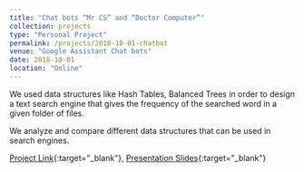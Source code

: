 ```yaml
---
title: "Chat bots “Mr CS” and “Doctor Computer”"
collection: projects
type: "Personal Project"
permalink: /projects/2018-10-01-chatbot
venue: "Google Assistant Chat bots"
date: 2018-10-01
location: "Online"
---
```


We used data structures like Hash Tables, Balanced Trees in order to design a text search engine that gives the frequency of the searched word in a given folder of files.

We analyze and compare different data structures that can be used in search engines.

[Project Link](https://github.com/RaghavSomani/C-Cpp-programs/tree/master/Txt%20search%20engine){:target="_blank"}, [Presentation Slides](https://drive.google.com/file/d/1o7_x1R1c_hHFI8vzq4LuAJdvir2YsWjC/view?usp=sharing){:target="_blank"}